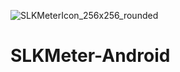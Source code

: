
![SLKMeterIcon_256x256_rounded](https://user-images.githubusercontent.com/30642712/163696711-7420ea45-e4d1-4f32-844e-78f90aa963ab.png)
# SLKMeter-Android
